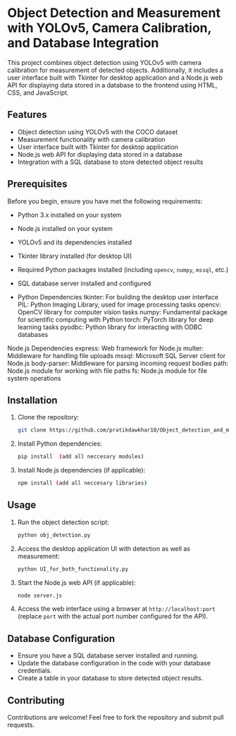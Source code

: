 # Object Detection and Measurement with YOLOv5, Camera Calibration, and Database Integration

This project combines object detection using YOLOv5 with camera calibration for measurement of detected objects. Additionally, it includes a user interface built with Tkinter for desktop application and a Node.js web API for displaying data stored in a database to the frontend using HTML, CSS, and JavaScript.

## Features

- Object detection using YOLOv5 with the COCO dataset
- Measurement functionality with camera calibration
- User interface built with Tkinter for desktop application
- Node.js web API for displaying data stored in a database
- Integration with a SQL database to store detected object results

## Prerequisites

Before you begin, ensure you have met the following requirements:

- Python 3.x installed on your system
- Node.js installed on your system
- YOLOv5 and its dependencies installed
- Tkinter library installed (for desktop UI)
- Required Python packages installed (including `opencv`, `numpy`, `mssql`, etc.)
- SQL database server installed and configured

- Python Dependencies
  tkinter: For building the desktop user interface
  PIL: Python Imaging Library, used for image processing tasks
  opencv: OpenCV library for computer vision tasks
  numpy: Fundamental package for scientific computing with Python
  torch: PyTorch library for deep learning tasks
  pyodbc: Python library for interacting with ODBC databases

Node.js Dependencies
  express: Web framework for Node.js
  multer: Middleware for handling file uploads
  mssql: Microsoft SQL Server client for Node.js
  body-parser: Middleware for parsing incoming request bodies
  path: Node.js module for working with file paths
  fs: Node.js module for file system operations


## Installation

1. Clone the repository:

    ```bash
    git clone https://github.com/pratikdawkhar10/Object_detection_and_measurement_with_yolov5
    ```

2. Install Python dependencies:

    ```bash
    pip install  (add all neccesary modules)
    ```

3. Install Node.js dependencies (if applicable):

    ```bash
    npm install (add all neccesary libraries)
    ```

## Usage

1. Run the object detection script:

    ```bash
    python obj_detection.py
    ```

2. Access the desktop application UI with detection as well as measurement:

    ```bash
    python UI_for_both_functionality.py
    ```

3. Start the Node.js web API (if applicable):

    ```bash
    node server.js
    ```

4. Access the web interface using a browser at `http://localhost:port` (replace `port` with the actual port number configured for the API).

## Database Configuration

- Ensure you have a SQL database server installed and running.
- Update the database configuration in the code with your database credentials.
- Create a table in your database to store detected object results.

## Contributing

Contributions are welcome! Feel free to fork the repository and submit pull requests.
